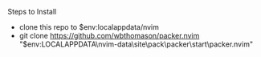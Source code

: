 Steps to Install
- clone this repo to $env:localappdata/nvim
- git clone https://github.com/wbthomason/packer.nvim "$env:LOCALAPPDATA\nvim-data\site\pack\packer\start\packer.nvim"

